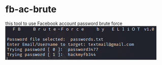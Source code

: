 # fb-ac-brute
this tool to use Facebook account password brute force
![App Screenshot](https://github.com/LUNIX-KUNAL/fb-ac-brute/blob/main/git/Screenshot%202021-10-09%2001:01:23.png)

  

